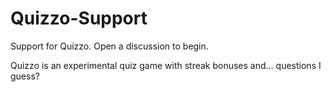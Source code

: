 # Quizzo-Support
Support for Quizzo. Open a discussion to begin.

Quizzo is an experimental quiz game with streak bonuses and... questions I guess?
